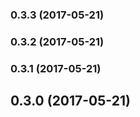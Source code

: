 <a name="0.3.3"></a>
### 0.3.3 (2017-05-21)


<a name="0.3.2"></a>
### 0.3.2 (2017-05-21)


<a name="0.3.1"></a>
### 0.3.1 (2017-05-21)


<a name="0.3.0"></a>
## 0.3.0 (2017-05-21)

